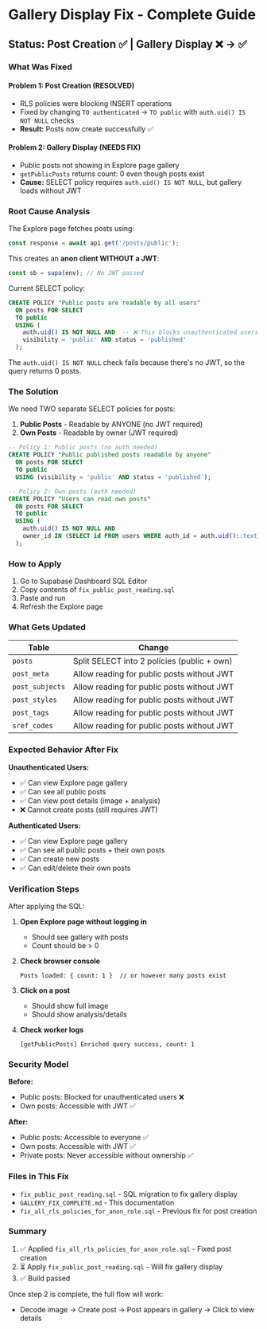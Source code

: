 # Gallery Display Fix - Complete Guide

## Status: Post Creation ✅ | Gallery Display ❌ → ✅

### What Was Fixed

#### Problem 1: Post Creation (RESOLVED)
- RLS policies were blocking INSERT operations
- Fixed by changing `TO authenticated` → `TO public` with `auth.uid() IS NOT NULL` checks
- **Result:** Posts now create successfully ✅

#### Problem 2: Gallery Display (NEEDS FIX)
- Public posts not showing in Explore page gallery
- `getPublicPosts` returns count: 0 even though posts exist
- **Cause:** SELECT policy requires `auth.uid() IS NOT NULL`, but gallery loads without JWT

### Root Cause Analysis

The Explore page fetches posts using:
```javascript
const response = await api.get('/posts/public');
```

This creates an **anon client WITHOUT a JWT**:
```javascript
const sb = supa(env); // No JWT passed
```

Current SELECT policy:
```sql
CREATE POLICY "Public posts are readable by all users"
  ON posts FOR SELECT
  TO public
  USING (
    auth.uid() IS NOT NULL AND  -- ❌ This blocks unauthenticated users!
    visibility = 'public' AND status = 'published'
  );
```

The `auth.uid() IS NOT NULL` check fails because there's no JWT, so the query returns 0 posts.

### The Solution

We need TWO separate SELECT policies for posts:

1. **Public Posts** - Readable by ANYONE (no JWT required)
2. **Own Posts** - Readable by owner (JWT required)

```sql
-- Policy 1: Public posts (no auth needed)
CREATE POLICY "Public published posts readable by anyone"
  ON posts FOR SELECT
  TO public
  USING (visibility = 'public' AND status = 'published');

-- Policy 2: Own posts (auth needed)
CREATE POLICY "Users can read own posts"
  ON posts FOR SELECT
  TO public
  USING (
    auth.uid() IS NOT NULL AND
    owner_id IN (SELECT id FROM users WHERE auth_id = auth.uid()::text)
  );
```

### How to Apply

1. Go to Supabase Dashboard SQL Editor
2. Copy contents of `fix_public_post_reading.sql`
3. Paste and run
4. Refresh the Explore page

### What Gets Updated

| Table | Change |
|-------|--------|
| `posts` | Split SELECT into 2 policies (public + own) |
| `post_meta` | Allow reading for public posts without JWT |
| `post_subjects` | Allow reading for public posts without JWT |
| `post_styles` | Allow reading for public posts without JWT |
| `post_tags` | Allow reading for public posts without JWT |
| `sref_codes` | Allow reading for public posts without JWT |

### Expected Behavior After Fix

**Unauthenticated Users:**
- ✅ Can view Explore page gallery
- ✅ Can see all public posts
- ✅ Can view post details (image + analysis)
- ❌ Cannot create posts (still requires JWT)

**Authenticated Users:**
- ✅ Can view Explore page gallery
- ✅ Can see all public posts + their own posts
- ✅ Can create new posts
- ✅ Can edit/delete their own posts

### Verification Steps

After applying the SQL:

1. **Open Explore page without logging in**
   - Should see gallery with posts
   - Count should be > 0

2. **Check browser console**
   ```
   Posts loaded: { count: 1 }  // or however many posts exist
   ```

3. **Click on a post**
   - Should show full image
   - Should show analysis/details

4. **Check worker logs**
   ```
   [getPublicPosts] Enriched query success, count: 1
   ```

### Security Model

**Before:**
- Public posts: Blocked for unauthenticated users ❌
- Own posts: Accessible with JWT ✅

**After:**
- Public posts: Accessible to everyone ✅
- Own posts: Accessible with JWT ✅
- Private posts: Never accessible without ownership ✅

### Files in This Fix

- `fix_public_post_reading.sql` - SQL migration to fix gallery display
- `GALLERY_FIX_COMPLETE.md` - This documentation
- `fix_all_rls_policies_for_anon_role.sql` - Previous fix for post creation

### Summary

1. ✅ Applied `fix_all_rls_policies_for_anon_role.sql` - Fixed post creation
2. ⏳ Apply `fix_public_post_reading.sql` - Will fix gallery display
3. ✅ Build passed

Once step 2 is complete, the full flow will work:
- Decode image → Create post → Post appears in gallery → Click to view details
